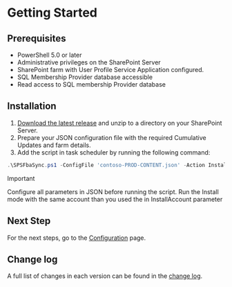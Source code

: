 # Getting Started

## Prerequisites

- PowerShell 5.0 or later
- Administrative privileges on the SharePoint Server
- SharePoint farm with User Profile Service Application configured.
- SQL Membership Provider database accessible
- Read access to SQL membership Provider database

## Installation

1. [Download the latest release](https://github.com/luigilink/SPSFbaSync/releases/latest) and unzip to a directory on your SharePoint Server.
2. Prepare your JSON configuration file with the required Cumulative Updates and farm details.
3. Add the script in task scheduler by running the following command:

```powershell
.\SPSFbaSync.ps1 -ConfigFile 'contoso-PROD-CONTENT.json' -Action Install -InstallAccount (Get-Credential)
```

> [!IMPORTANT]
> Configure all parameters in JSON before running the script.
> Run the Install mode with the same account than you used the in InstallAccount parameter

## Next Step

For the next steps, go to the [Configuration](./Configuration) page.

## Change log

A full list of changes in each version can be found in the [change log](https://github.com/luigilink/SPSFbaSync/blob/main/CHANGELOG.md).
